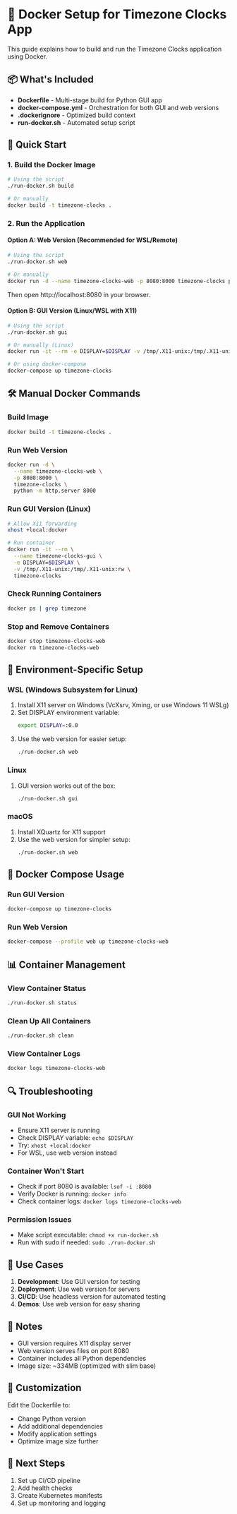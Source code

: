 # 🐳 Docker Setup for Timezone Clocks App

This guide explains how to build and run the Timezone Clocks application using Docker.

## 📦 What's Included

- **Dockerfile** - Multi-stage build for Python GUI app
- **docker-compose.yml** - Orchestration for both GUI and web versions
- **.dockerignore** - Optimized build context
- **run-docker.sh** - Automated setup script

## 🚀 Quick Start

### 1. Build the Docker Image
```bash
# Using the script
./run-docker.sh build

# Or manually
docker build -t timezone-clocks .
```

### 2. Run the Application

#### Option A: Web Version (Recommended for WSL/Remote)
```bash
# Using the script
./run-docker.sh web

# Or manually
docker run -d --name timezone-clocks-web -p 8080:8000 timezone-clocks python -m http.server 8000
```
Then open http://localhost:8080 in your browser.

#### Option B: GUI Version (Linux/WSL with X11)
```bash
# Using the script
./run-docker.sh gui

# Or manually (Linux)
docker run -it --rm -e DISPLAY=$DISPLAY -v /tmp/.X11-unix:/tmp/.X11-unix:rw timezone-clocks

# Or using docker-compose
docker-compose up timezone-clocks
```

## 🛠️ Manual Docker Commands

### Build Image
```bash
docker build -t timezone-clocks .
```

### Run Web Version
```bash
docker run -d \
  --name timezone-clocks-web \
  -p 8080:8000 \
  timezone-clocks \
  python -m http.server 8000
```

### Run GUI Version (Linux)
```bash
# Allow X11 forwarding
xhost +local:docker

# Run container
docker run -it --rm \
  --name timezone-clocks-gui \
  -e DISPLAY=$DISPLAY \
  -v /tmp/.X11-unix:/tmp/.X11-unix:rw \
  timezone-clocks
```

### Check Running Containers
```bash
docker ps | grep timezone
```

### Stop and Remove Containers
```bash
docker stop timezone-clocks-web
docker rm timezone-clocks-web
```

## 🔧 Environment-Specific Setup

### WSL (Windows Subsystem for Linux)
1. Install X11 server on Windows (VcXsrv, Xming, or use Windows 11 WSLg)
2. Set DISPLAY environment variable:
   ```bash
   export DISPLAY=:0.0
   ```
3. Use the web version for easier setup:
   ```bash
   ./run-docker.sh web
   ```

### Linux
1. GUI version works out of the box:
   ```bash
   ./run-docker.sh gui
   ```

### macOS
1. Install XQuartz for X11 support
2. Use the web version for simpler setup:
   ```bash
   ./run-docker.sh web
   ```

## 🐳 Docker Compose Usage

### Run GUI Version
```bash
docker-compose up timezone-clocks
```

### Run Web Version
```bash
docker-compose --profile web up timezone-clocks-web
```

## 📊 Container Management

### View Container Status
```bash
./run-docker.sh status
```

### Clean Up All Containers
```bash
./run-docker.sh clean
```

### View Container Logs
```bash
docker logs timezone-clocks-web
```

## 🔍 Troubleshooting

### GUI Not Working
- Ensure X11 server is running
- Check DISPLAY variable: `echo $DISPLAY`
- Try: `xhost +local:docker`
- For WSL, use web version instead

### Container Won't Start
- Check if port 8080 is available: `lsof -i :8080`
- Verify Docker is running: `docker info`
- Check container logs: `docker logs timezone-clocks-web`

### Permission Issues
- Make script executable: `chmod +x run-docker.sh`
- Run with sudo if needed: `sudo ./run-docker.sh`

## 🎯 Use Cases

1. **Development**: Use GUI version for testing
2. **Deployment**: Use web version for servers
3. **CI/CD**: Use headless version for automated testing
4. **Demos**: Use web version for easy sharing

## 📝 Notes

- GUI version requires X11 display server
- Web version serves files on port 8080
- Container includes all Python dependencies
- Image size: ~334MB (optimized with slim base)

## 🔧 Customization

Edit the Dockerfile to:
- Change Python version
- Add additional dependencies
- Modify application settings
- Optimize image size further

## 🚀 Next Steps

1. Set up CI/CD pipeline
2. Add health checks
3. Create Kubernetes manifests
4. Set up monitoring and logging